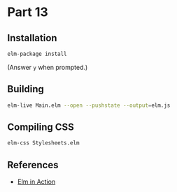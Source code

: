 Part 13
=======

## Installation

```bash
elm-package install
```

(Answer `y` when prompted.)


## Building

```bash
elm-live Main.elm --open --pushstate --output=elm.js
```

## Compiling CSS

```bash
elm-css Stylesheets.elm
```

## References

* [Elm in Action](https://www.manning.com/books/elm-in-action?a_aid=elm_in_action&a_bid=b15edc5c)
